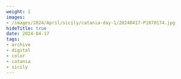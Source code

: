 ```yaml
---
weight: 1
images:
- /images/2024/April/sicily/catania-day-1/20240417-P1070174.jpg
hideTitle: true
date: 2024-04-17
tags:
- archive
- digital
- color
- catania
- sicily
---
```



